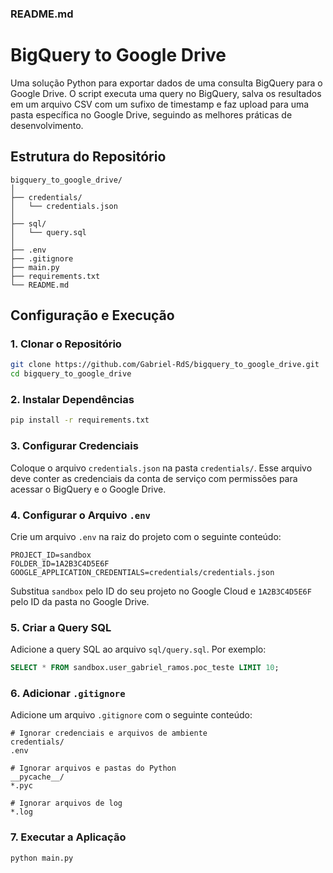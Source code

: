 ### README.md


# BigQuery to Google Drive

Uma solução Python para exportar dados de uma consulta BigQuery para o Google Drive. O script executa uma query no BigQuery, salva os resultados em um arquivo CSV com um sufixo de timestamp e faz upload para uma pasta específica no Google Drive, seguindo as melhores práticas de desenvolvimento.

## Estrutura do Repositório


```
bigquery_to_google_drive/
│
├── credentials/
│   └── credentials.json
│
├── sql/
│   └── query.sql
│
├── .env
├── .gitignore
├── main.py
├── requirements.txt
└── README.md
```

## Configuração e Execução

### 1. Clonar o Repositório

```bash
git clone https://github.com/Gabriel-RdS/bigquery_to_google_drive.git
cd bigquery_to_google_drive
```

### 2. Instalar Dependências

```bash
pip install -r requirements.txt
```

### 3. Configurar Credenciais

Coloque o arquivo `credentials.json` na pasta `credentials/`. Esse arquivo deve conter as credenciais da conta de serviço com permissões para acessar o BigQuery e o Google Drive.

### 4. Configurar o Arquivo `.env`

Crie um arquivo `.env` na raiz do projeto com o seguinte conteúdo:

```env
PROJECT_ID=sandbox
FOLDER_ID=1A2B3C4D5E6F
GOOGLE_APPLICATION_CREDENTIALS=credentials/credentials.json
```

Substitua `sandbox` pelo ID do seu projeto no Google Cloud e `1A2B3C4D5E6F` pelo ID da pasta no Google Drive.

### 5. Criar a Query SQL

Adicione a query SQL ao arquivo `sql/query.sql`. Por exemplo:

```sql
SELECT * FROM sandbox.user_gabriel_ramos.poc_teste LIMIT 10;
```

### 6. Adicionar `.gitignore`

Adicione um arquivo `.gitignore` com o seguinte conteúdo:

```gitignore
# Ignorar credenciais e arquivos de ambiente
credentials/
.env

# Ignorar arquivos e pastas do Python
__pycache__/
*.pyc

# Ignorar arquivos de log
*.log
```

### 7. Executar a Aplicação

```bash
python main.py
```